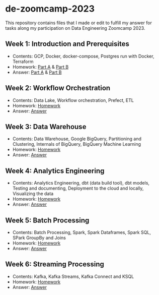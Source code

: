 # de-zoomcamp-2023
This repository contains files that I made or edit to fulfill my answer for tasks along my participation on Data Engineering Zoomcamp 2023. <br>

## Week 1: Introduction and Prerequisites
- Contents: GCP, Docker, docker-compose, Postgres run with Docker, Terraform
- Homework: [Part A](https://github.com/DataTalksClub/data-engineering-zoomcamp/blob/main/cohorts/2023/week_1_docker_sql/homework.md) & [Part B](https://github.com/DataTalksClub/data-engineering-zoomcamp/blob/main/cohorts/2023/week_1_terraform/homework.md)
- Answer: [Part A](https://github.com/ahmdxrzky/de-zoomcamp-2023/blob/main/week1/week1_homework_A.md) & [Part B](https://github.com/ahmdxrzky/de-zoomcamp-2023/blob/main/week1/week1_homework_B.md)

## Week 2: Workflow Orchestration
- Contents: Data Lake, Workflow orchestration, Prefect, ETL
- Homework: [Homework](https://github.com/DataTalksClub/data-engineering-zoomcamp/blob/main/cohorts/2023/week_2_workflow_orchestration/homework.md)
- Answer: [Answer](https://github.com/ahmdxrzky/de-zoomcamp-2023/blob/main/week2/week2_homework.md)

## Week 3: Data Warehouse
- Contents: Data Warehouse, Google BigQuery, Partitioning and Clustering, Internals of BigQuery, BigQuery Machine Learning
- Homework: [Homework](https://github.com/DataTalksClub/data-engineering-zoomcamp/blob/main/cohorts/2023/week_3_data_warehouse/homework.md)
- Answer: [Answer](https://github.com/ahmdxrzky/de-zoomcamp-2023/blob/main/week3/week3_homework.md)

## Week 4: Analytics Engineering
- Contents: Analytics Engineering, dbt (data build tool), dbt models, Testing and documenting, Deployment to the cloud and locally, Visualizing the data
- Homework: [Homework](https://github.com/DataTalksClub/data-engineering-zoomcamp/blob/main/cohorts/2023/week_4_analytics_engineering/homework.md)
- Answer: [Answer](https://github.com/ahmdxrzky/de-zoomcamp-2023/blob/main/week4/week4_homework.md)

## Week 5: Batch Processing
- Contents: Batch Processing, Spark, Spark Dataframes, Spark SQL, SPark GroupBy and Joins
- Homework: [Homework](https://github.com/DataTalksClub/data-engineering-zoomcamp/blob/main/cohorts/2023/week_5_batch_processing/homework.md)
- Answer: [Answer](https://github.com/ahmdxrzky/de-zoomcamp-2023/blob/main/week5/week5_homework.md)

## Week 6: Streaming Processing
- Contents: Kafka, Kafka Streams, Kafka Connect and KSQL
- Homework: [Homework](https://github.com/DataTalksClub/data-engineering-zoomcamp/blob/main/cohorts/2023/week_6_stream_processing/homework.md)
- Answer: [Answer](https://github.com/ahmdxrzky/de-zoomcamp-2023/blob/main/week6/week6_homework.md)
